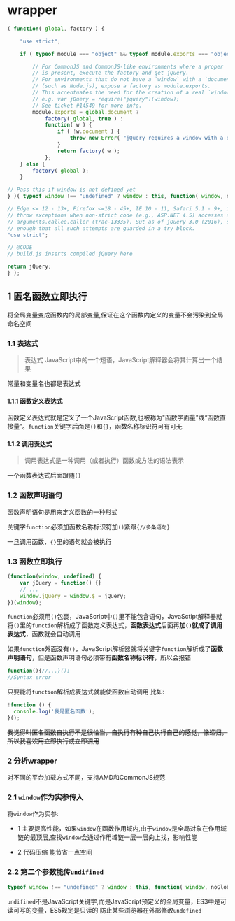 # wrapper

```js
( function( global, factory ) {

	"use strict";

	if ( typeof module === "object" && typeof module.exports === "object" ) {

		// For CommonJS and CommonJS-like environments where a proper `window`
		// is present, execute the factory and get jQuery.
		// For environments that do not have a `window` with a `document`
		// (such as Node.js), expose a factory as module.exports.
		// This accentuates the need for the creation of a real `window`.
		// e.g. var jQuery = require("jquery")(window);
		// See ticket #14549 for more info.
		module.exports = global.document ?
			factory( global, true ) :
			function( w ) {
				if ( !w.document ) {
					throw new Error( "jQuery requires a window with a document" );
				}
				return factory( w );
			};
	} else {
		factory( global );
	}

// Pass this if window is not defined yet
} )( typeof window !== "undefined" ? window : this, function( window, noGlobal ) {

// Edge <= 12 - 13+, Firefox <=18 - 45+, IE 10 - 11, Safari 5.1 - 9+, iOS 6 - 9.1
// throw exceptions when non-strict code (e.g., ASP.NET 4.5) accesses strict mode
// arguments.callee.caller (trac-13335). But as of jQuery 3.0 (2016), strict mode should be common
// enough that all such attempts are guarded in a try block.
"use strict";

// @CODE
// build.js inserts compiled jQuery here

return jQuery;
} );
```

## 1 匿名函数立即执行

将全局变量变成函数内的局部变量,保证在这个函数内定义的变量不会污染到全局命名空间

### 1.1 表达式

> 表达式 JavaScript中的一个短语，JavaScript解释器会将其计算出一个结果

常量和变量名也都是表达式

#### 1.1.1 函数定义表达式

函数定义表达式就是定义了一个JavaScript函数,也被称为"函数字面量"或“函数直接量”。`function`关键字后面是`()`和`{}`，函数名称标识符可有可无

#### 1.1.2 调用表达式

> 调用表达式是一种调用（或者执行）函数或方法的语法表示

一个函数表达式后面跟随`()`

### 1.2 函数声明语句

函数声明语句是用来定义函数的一种形式

关键字`function`必须加函数名称标识符加`()`紧跟`{//多条语句}`

一旦调用函数，`{}`里的语句就会被执行

### 1.3 函数立即执行

```js
(function(window, undefined) {
    var jQuery = function() {}
    // ...
    window.jQuery = window.$ = jQuery;
})(window);
```

`function`必须用`()`包裹，JavaScript中`()`里不能包含语句，JavaSctipt解释器就将`()`里的`function`解析成了函数定义表达式，**函数表达式**后面再**加`()`**就成了**调用表达式**，函数就会自动调用

如果`function`外面没有`()`，JavaScript解析器就将关键字`function`解析成了**函数声明语句**，但是函数声明语句必须带有**函数名称标识符**，所以会报错

```js
function(){//...}();
//Syntax error
```

只要能将`function`解析成表达式就能使函数自动调用
比如:

```js
!function () {
  console.log('我是匿名函数');
}();
```

~~我觉得叫匿名函数自执行不是很恰当，自执行有种自己执行自己的感觉，像递归，所以我喜欢用立即执行或立即调用~~

### 2 分析wrapper

对不同的平台加载方式不同，支持AMD和CommonJS规范

### 2.1 `window`作为实参传入

将`window`作为实参:

- 1 主要提高性能，如果`window`在函数作用域内,由于`window`是全局对象在作用域链的最顶层,查找`window`会通过作用域链一层一层向上找，影响性能

- 2 代码压缩 能节省一点空间

### 2.2 第二个参数能传`undifined`

```js
typeof window !== "undefined" ? window : this, function( window, noGlobal ){//...}
```
`undifined`不是JavaScript关键字,而是JavaScript预定义的全局变量，ES3中是可读可写的变量，ES5规定是只读的
防止某些浏览器在外部修改`undefined`












